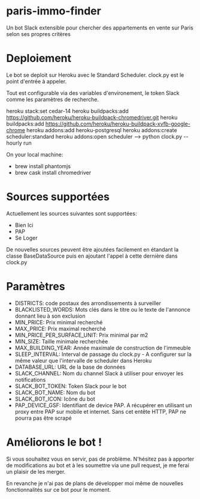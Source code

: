 # paris-immo-finder

Un bot Slack extensible pour chercher des appartements en vente sur Paris selon ses propres critères

# Deploiement
Le bot se deploit sur Heroku avec le Standard Scheduler.
clock.py est le point d'entrée à appeler.

Tout est configurable via des variables d'environement, le token Slack comme les paramètres de recherche.

heroku stack:set cedar-14
heroku buildpacks:add https://github.com/heroku/heroku-buildpack-chromedriver.git
heroku buildpacks:add https://github.com/heroku/heroku-buildpack-xvfb-google-chrome
heroku addons:add heroku-postgresql
heroku addons:create scheduler:standard
heroku addons:open scheduler
 --> python clock.py -- hourly run
 
 
 On your local machine:
* brew install phantomjs
* brew cask install chromedriver

# Sources supportées

Actuellement les sources suivantes sont supportées:
* Bien Ici
* PAP
* Se Loger

De nouvelles sources peuvent être ajoutées facilement en étandant la classe BaseDataSource puis en ajoutant l'appel à cette dernière dans clock.py

# Paramètres

* DISTRICTS: code postaux des arrondissements à surveiller
* BLACKLISTED_WORDS: Mots clés dans le titre ou le texte de l'annonce donnant lieu à son exclusion
* MIN_PRICE: Prix minimal recherché
* MAX_PRICE: Prix maximal recherché
* MIN_PRICE_PER_SURFACE_UNIT: Prix minimal par m2
* MIN_SIZE: Taille minimale recherchée
* MAX_BUILDING_YEAR: Année maximale de construction de l'immeuble
* SLEEP_INTERVAL: Interval de passage du clock.py - A configurer sur la même valeur que l'intervalle de scheduler dans Heroku
* DATABASE_URL: URL de la base de données
* SLACK_CHANNEL: Nom du channel Slack à utiliser pour envoyer les notifications
* SLACK_BOT_TOKEN: Token Slack pour le bot
* SLACK_BOT_NAME: Nom du bot
* SLACK_BOT_ICON: Icône du bot
* PAP_DEVICE_GSF: Identifiant de device PAP. A récupérer en utilisant un proxy entre PAP sur mobile et internet. Sans cet entête HTTP, PAP ne pourra pas être scrapé

# Améliorons le bot !
Si vous souhaitez vous en servir, pas de problème. N'hésitez pas à apporter de modifications au bot et à les soumettre via une pull request, je me ferai un plaisir de les merger.


En revanche je n'ai pas de plans de développer moi même de nouvelles fonctionnalités sur ce bot pour le moment.
